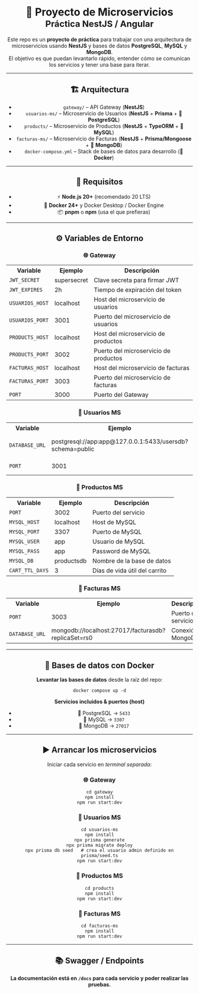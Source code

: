 

<div align="center">

<h1>🚀 Proyecto de Microservicios<br/><sub>Práctica <strong>NestJS</strong> / <strong>Angular</strong></sub></h1>

<p>Este repo es un <strong>proyecto de práctica</strong> para trabajar con una arquitectura de microservicios usando <strong>NestJS</strong> y bases de datos <strong>PostgreSQL</strong>, <strong>MySQL</strong> y <strong>MongoDB</strong>. <br/>
El objetivo es que puedan levantarlo rápido, entender cómo se comunican los servicios y tener una base para iterar.</p>

---

## 🏗️ Arquitectura

<ul>
  <li><code>gateway/</code> – API Gateway (<strong>NestJS</strong>)</li>
  <li><code>usuarios-ms/</code> – Microservicio de Usuarios (<strong>NestJS</strong> + <strong>Prisma</strong> + 🐘 <strong>PostgreSQL</strong>)</li>
  <li><code>products/</code> – Microservicio de Productos (<strong>NestJS</strong> + <strong>TypeORM</strong> + 🐬 <strong>MySQL</strong>)</li>
  <li><code>facturas-ms/</code> – Microservicio de Facturas (<strong>NestJS</strong> + <strong>Prisma/Mongoose</strong> + 🍃 <strong>MongoDB</strong>)</li>
  <li><code>docker-compose.yml</code> – Stack de bases de datos para desarrollo (🐳 <strong>Docker</strong>)</li>
</ul>

---

## 🔧 Requisitos

<ul>
  <li>⚡ <strong>Node.js 20+</strong> (recomendado 20 LTS)</li>
  <li>🐳 <strong>Docker 24+</strong> y Docker Desktop / Docker Engine</li>
  <li>📦 <strong>pnpm</strong> o <strong>npm</strong> (usa el que prefieras)</li>
</ul>

--- 

## ⚙️ Variables de Entorno

<h3>🌐 Gateway</h3>

<table>
  <tr><th>Variable</th><th>Ejemplo</th><th>Descripción</th></tr>
  <tr><td><code>JWT_SECRET</code></td><td>supersecret</td><td>Clave secreta para firmar JWT</td></tr>
  <tr><td><code>JWT_EXPIRES</code></td><td>2h</td><td>Tiempo de expiración del token</td></tr>
  <tr><td><code>USUARIOS_HOST</code></td><td>localhost</td><td>Host del microservicio de usuarios</td></tr>
  <tr><td><code>USUARIOS_PORT</code></td><td>3001</td><td>Puerto del microservicio de usuarios</td></tr>
  <tr><td><code>PRODUCTS_HOST</code></td><td>localhost</td><td>Host del microservicio de productos</td></tr>
  <tr><td><code>PRODUCTS_PORT</code></td><td>3002</td><td>Puerto del microservicio de productos</td></tr>
  <tr><td><code>FACTURAS_HOST</code></td><td>localhost</td><td>Host del microservicio de facturas</td></tr>
  <tr><td><code>FACTURAS_PORT</code></td><td>3003</td><td>Puerto del microservicio de facturas</td></tr>
  <tr><td><code>PORT</code></td><td>3000</td><td>Puerto del Gateway</td></tr>
</table>

<h3>👤 Usuarios MS</h3>

<table>
  <tr><th>Variable</th><th>Ejemplo</th><th>Descripción</th></tr>
  <tr><td><code>DATABASE_URL</code></td><td>postgresql://app:app@127.0.0.1:5433/usersdb?schema=public</td><td>URL de conexión a PostgreSQL</td></tr>
  <tr><td><code>PORT</code></td><td>3001</td><td>Puerto del servicio</td></tr>
</table>

<h3>🛒 Productos MS</h3>

<table>
  <tr><th>Variable</th><th>Ejemplo</th><th>Descripción</th></tr>
  <tr><td><code>PORT</code></td><td>3002</td><td>Puerto del servicio</td></tr>
  <tr><td><code>MYSQL_HOST</code></td><td>localhost</td><td>Host de MySQL</td></tr>
  <tr><td><code>MYSQL_PORT</code></td><td>3307</td><td>Puerto de MySQL</td></tr>
  <tr><td><code>MYSQL_USER</code></td><td>app</td><td>Usuario de MySQL</td></tr>
  <tr><td><code>MYSQL_PASS</code></td><td>app</td><td>Password de MySQL</td></tr>
  <tr><td><code>MYSQL_DB</code></td><td>productsdb</td><td>Nombre de la base de datos</td></tr>
  <tr><td><code>CART_TTL_DAYS</code></td><td>3</td><td>Días de vida útil del carrito</td></tr>
</table>

<h3>📑 Facturas MS</h3>

<table>
  <tr><th>Variable</th><th>Ejemplo</th><th>Descripción</th></tr>
  <tr><td><code>PORT</code></td><td>3003</td><td>Puerto del servicio</td></tr>
  <tr><td><code>DATABASE_URL</code></td><td>mongodb://localhost:27017/facturasdb?replicaSet=rs0</td><td>Conexión a MongoDB</td></tr>
</table>

--- 

## 🐳 Bases de datos con Docker
<p><strong>Levantar las bases de datos</strong> desde la raíz del repo:</p>
<pre><code>docker compose up -d
</code></pre>

<p><strong>Servicios incluidos &amp; puertos (host)</strong></p>
<ul>
  <li>🐘 PostgreSQL → <code>5433</code></li>
  <li>🐬 MySQL → <code>3307</code></li>
  <li>🍃 MongoDB → <code>27017</code></li>
</ul>

--- 

## ▶️ Arrancar los microservicios
<p>Iniciar cada servicio en <em>terminal separada</em>:</p>

<h3>🌐 Gateway</h3>
<pre><code>cd gateway
npm install
npm run start:dev
</code></pre>

<h3>👤 Usuarios MS</h3>
<pre><code>cd usuarios-ms
npm install
npx prisma generate
npx prisma migrate deploy
npx prisma db seed   # crea el usuario admin definido en prisma/seed.ts
npm run start:dev
</code></pre>

<h3>🛒 Productos MS</h3>
<pre><code>cd products
npm install
npm run start:dev
</code></pre>

<h3>📑 Facturas MS</h3>
<pre><code>cd facturas-ms
npm install
npm run start:dev
</code></pre>

---

## 📚 Swagger / Endpoints
<p><strong>La documentación está en <code>/docs</code> para cada servicio y poder realizar las pruebas.</strong></p>

